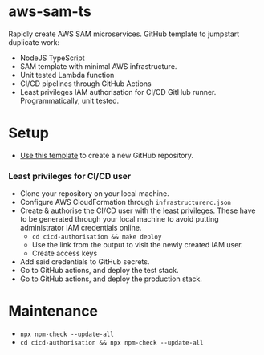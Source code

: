 #  aws-sam-ts

Rapidly create AWS SAM microservices. GitHub template to jumpstart duplicate work:
- NodeJS TypeScript
- SAM template with minimal AWS infrastructure.
- Unit tested Lambda function
- CI/CD pipelines through GitHub Actions
- Least privileges IAM authorisation for CI/CD GitHub runner. Programmatically, unit tested.

# Setup
- [Use this template][use_this_template] to create a new GitHub repository.

### Least privileges for CI/CD user 
- Clone your repository on your local machine.
- Configure AWS CloudFormation through `infrastructurerc.json`
- Create & authorise the CI/CD user with the least privileges. These have to be generated through your local machine to avoid putting administrator IAM credentials online.
  - `cd cicd-authorisation && make deploy`
  - Use the link from the output to visit the newly created IAM user.
  - Create access keys
- Add said credentials to GitHub secrets.
- Go to GitHub actions, and deploy the test stack.
- Go to GitHub actions, and deploy the production stack.
 
# Maintenance
- `npx npm-check --update-all`
- `cd cicd-authorisation && npx npm-check --update-all`

[use_this_template]: https://github.com/rdok/aws-sam-ts/generate
